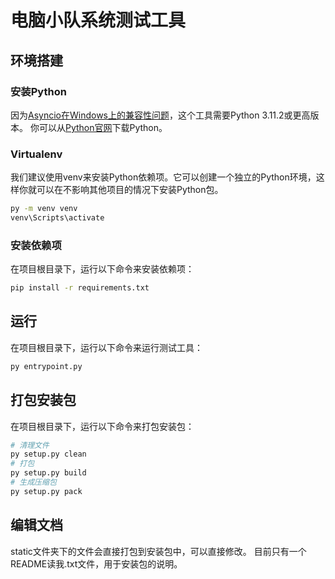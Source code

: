# 电脑小队系统测试工具

## 环境搭建

### 安装Python

因为[Asyncio在Windows上的兼容性问题](https://github.com/python/cpython/issues/88050)，这个工具需要Python 3.11.2或更高版本。
你可以从[Python官网](https://www.python.org/downloads/)下载Python。

### Virtualenv

我们建议使用venv来安装Python依赖项。它可以创建一个独立的Python环境，这样你就可以在不影响其他项目的情况下安装Python包。

```bash
py -m venv venv
venv\Scripts\activate
```

### 安装依赖项

在项目根目录下，运行以下命令来安装依赖项：

```bash
pip install -r requirements.txt
```

## 运行

在项目根目录下，运行以下命令来运行测试工具：

```bash
py entrypoint.py
```

## 打包安装包

在项目根目录下，运行以下命令来打包安装包：

```bash
# 清理文件
py setup.py clean
# 打包
py setup.py build
# 生成压缩包
py setup.py pack
```

## 编辑文档

static文件夹下的文件会直接打包到安装包中，可以直接修改。
目前只有一个README读我.txt文件，用于安装包的说明。

